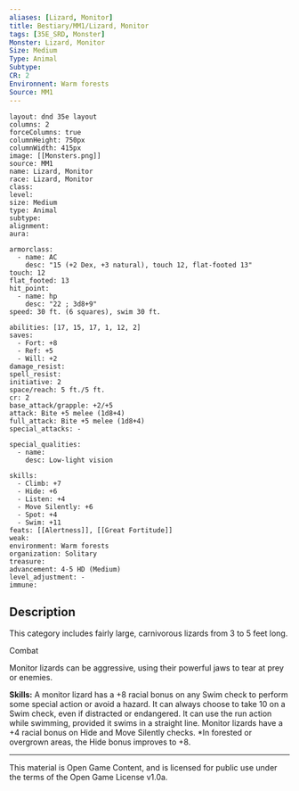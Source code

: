 ```yaml
---
aliases: [Lizard, Monitor]
title: Bestiary/MM1/Lizard, Monitor
tags: [35E_SRD, Monster]
Monster: Lizard, Monitor
Size: Medium
Type: Animal
Subtype: 
CR: 2
Environnent: Warm forests
Source: MM1
---
```


```statblock
layout: dnd 35e layout
columns: 2
forceColumns: true
columnHeight: 750px
columnWidth: 415px
image: [[Monsters.png]]
source: MM1
name: Lizard, Monitor
race: Lizard, Monitor
class: 
level: 
size: Medium
type: Animal
subtype: 
alignment: 
aura: 

armorclass:
  - name: AC
    desc: "15 (+2 Dex, +3 natural), touch 12, flat-footed 13"
touch: 12
flat_footed: 13
hit_point:
  - name: hp
    desc: "22 ; 3d8+9"
speed: 30 ft. (6 squares), swim 30 ft.

abilities: [17, 15, 17, 1, 12, 2]
saves:
  - Fort: +8
  - Ref: +5
  - Will: +2
damage_resist: 
spell_resist: 
initiative: 2
space/reach: 5 ft./5 ft.
cr: 2
base_attack/grapple: +2/+5
attack: Bite +5 melee (1d8+4)
full_attack: Bite +5 melee (1d8+4)
special_attacks: -

special_qualities:
  - name: 
    desc: Low-light vision

skills:
  - Climb: +7
  - Hide: +6
  - Listen: +4
  - Move Silently: +6
  - Spot: +4
  - Swim: +11
feats: [[Alertness]], [[Great Fortitude]]
weak: 
environment: Warm forests
organization: Solitary
treasure: 
advancement: 4-5 HD (Medium)
level_adjustment: -
immune: 
```

## Description

<p>This category includes fairly large, carnivorous lizards from 3 to 5 feet long.</p>
<p>Combat</p>
<p>Monitor lizards can be aggressive, using their powerful jaws to tear at prey or enemies.</p>
<p>
            <b>Skills:</b> A monitor lizard has a +8 racial bonus on any Swim check to perform some special action or avoid a hazard. It can always choose to take 10 on a Swim check, even if distracted or endangered. It can use the run action while swimming, provided it swims in a straight line. Monitor lizards have a +4 racial bonus on Hide and Move Silently checks. *In forested or overgrown areas, the Hide bonus improves to +8.</p>

---

This material is Open Game Content, and is licensed for public use under
the terms of the Open Game License v1.0a.
